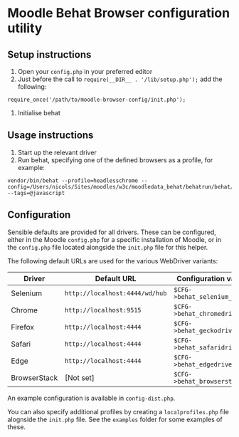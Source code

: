 # Moodle Behat Browser configuration utility

## Setup instructions

1. Open your `config.php` in your preferred editor
1. Just before the call to `require(__DIR__ . '/lib/setup.php');` add the following:
```
require_once('/path/to/moodle-browser-config/init.php');
```
1. Initialise behat

## Usage instructions
1. Start up the relevant driver
1. Run behat, specifying one of the defined browsers as a profile, for example:
```
vendor/bin/behat --profile=headlesschrome --config=/Users/nicols/Sites/moodles/w3c/moodledata_behat/behatrun/behat/behat.yml --tags=@javascript
```


## Configuration

Sensible defaults are provided for all drivers. These can be configured, either in the Moodle `config.php` for a
specific installation of Moodle, or in the `config.php` file located alongside the `init.php` file for this helper.

The following default URLs are used for the various WebDriver variants:

Driver       | Default URL                    | Configuration variable
---          | ---                            | ---
Selenium     | `http://localhost:4444/wd/hub` | `$CFG->behat_selenium_url`
Chrome       | `http://localhost:9515`        | `$CFG->behat_chromedriver_url`
Firefox      | `http://localhost:4444`        | `$CFG->behat_geckodriver_url`
Safari       | `http://localhost:4444`        | `$CFG->behat_safaridriver_url`
Edge         | `http://localhost:4444`        | `$CFG->behat_edgedriver_url`
BrowserStack | [Not set]                      | `$CFG->behat_browserstack_url`

An example configuration is available in `config-dist.php`.

You can also specify additional profiles by creating a `localprofiles.php` file alognside the `init.php` file. See the
`examples` folder for some examples of these.
